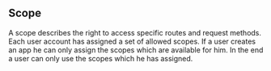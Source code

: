 
## Scope

A scope describes the right to access specific routes and request methods. Each
user account has assigned a set of allowed scopes. If a user creates an app he 
can only assign the scopes which are available for him. In the end a user can
only use the scopes which he has assigned.
